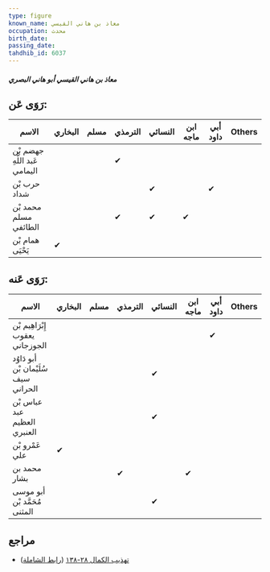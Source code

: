 ```yaml
---
type: figure
known_name: معاذ بن هاني القيسي
occupation: محدث
birth_date:
passing_date:
tahdhib_id: 6037
---
```

##### معاذ بن هاني القيسي أبو هاني البصري

## رَوَى عَن:
| الاسم                         | البخاري | مسلم | الترمذي | النسائي | ابن ماجه | أبي داود | Others |
| ----------------------------- | ------- | ---- | ------- | ------- | -------- | -------- | ------ |
| جهضم بْن عَبد اللَّهِ اليمامي |         |      | ✔       |         |          |          |        |
| حرب بْن شداد                  |         |      |         | ✔       |          | ✔        |        |
| محمد بْن مسلم الطائفي         |         |      | ✔       | ✔       | ✔        |          |        |
| همام بْن يَحْيَى              | ✔       |      |         |         |          |          |        |
## رَوَى عَنه:
| الاسم                                | البخاري | مسلم | الترمذي | النسائي | ابن ماجه | أبي داود | Others |
| ------------------------------------ | ------- | ---- | ------- | ------- | -------- | -------- | ------ |
| إِبْرَاهِيم بْن يعقوب الجوزجاني      |         |      |         |         |          | ✔        |        |
| أبو دَاوُد سُلَيْمان بْن سيف الحراني |         |      |         | ✔       |          |          |        |
| عباس بْن عبد العظيم العنبري          |         |      |         | ✔       |          |          |        |
| عَمْرو بْن علي                       | ✔       |      |         |         |          |          |        |
| محمد بن بشار                         |         |      | ✔       |         | ✔        |          |        |
| أبو موسى مُحَمَّد بْن المثنى         |         |      |         | ✔       |          |          |        |
## مراجع
- [تهذيب الكمال ٢٨-١٣٨](obsidian://open?vault=Tahdhib-al-Kamal&file=Figures/٦٠٣٧-معاذ%20بن%20هاني%20القيسي%20أبو%20هاني%20البصري) ([رابط الشاملة](https://shamela.ws/book/3722/15113))